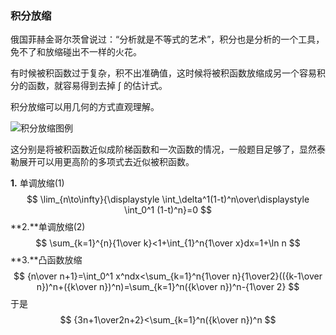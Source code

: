 ### 积分放缩

俄国菲赫金哥尔茨曾说过：“分析就是不等式的艺术”，积分也是分析的一个工具，免不了和放缩碰出不一样的火花。

有时候被积函数过于复杂，积不出准确值，这时候将被积函数放缩成另一个容易积分的函数，就容易得到去掉 $\int$ 的估计式。

积分放缩可以用几何的方式直观理解。

![积分放缩图例](C:\Users\28105\Desktop\积分放缩\积分放缩图例.png)

这分别是将被积函数近似成阶梯函数和一次函数的情况，一般题目足够了，显然泰勒展开可以用更高阶的多项式去近似被积函数。



**1.** 单调放缩(1)
$$
\lim_{n\to\infty}{\displaystyle \int_\delta^1(1-t)^n\over\displaystyle \int_0^1 (1-t)^n}=0
$$
**2.**单调放缩(2)
$$
\sum_{k=1}^{n}{1\over k}<1+\int_{1}^n{1\over x}dx=1+\ln n
$$
**3.**凸函数放缩
$$
{n\over n+1}=\int_0^1 x^ndx<\sum_{k=1}^n{1\over n}{1\over2}(({k-1\over n})^n+({k\over n})^n)=\sum_{k=1}^n({k\over n})^n-{1\over 2}
$$
于是
$$
{3n+1\over2n+2}<\sum_{k=1}^n({k\over n})^n
$$




